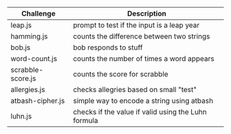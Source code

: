 
| Challenge              |             Description                              |
|------------------------|---------------------------------------------|
| leap.js                | prompt to test if the input is a leap year           |
| hamming.js             | counts the difference between two strings            |
| bob.js                 | bob responds to stuff                                |
| word-count.js          | counts the number of times a word appears            |
| scrabble-score.js      | counts the score for scrabble                        |
| allergies.js           | checks allegries based on small "test"               |
| atbash-cipher.js       | simple way to encode a string using atbash           |
| luhn.js                | checks if the value if valid using the Luhn formula  |
